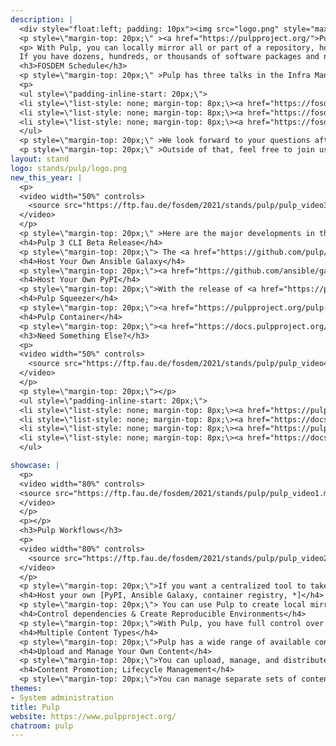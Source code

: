 ```yaml
---
description: |
  <div style="float:left; padding: 10px"><img src="logo.png" style="max-width: 400px" /></div>
  <p style=\"margin-top: 20px;\" ><a href="https://pulpproject.org/">Pulp</a> is a platform for managing repositories of software packages and making them available to a large number of consumers.</p>
  <p> With Pulp, you can locally mirror all or part of a repository, host your own software packages in repositories, and manage many types of content from multiple sources in one place.
  If you have dozens, hundreds, or thousands of software packages and need a better way to manage them, Pulp can help.</p>
  <h3>FOSDEM Schedule</h3>
  <p style=\"margin-top: 20px;\" >Pulp has three talks in the Infra Management room on Saturday February 6th:</p>
  <p>
  <ul style=\"padding-inline-start: 20px;\">
  <li style=\"list-style: none; margin-top: 8px;\><a href="https://fosdem.org/2021/schedule/event/registrynativedeliverysoftwarecontentpulp3/">Registry native delivery of software content with Pulp3.</a></li>
  <li style=\"list-style: none; margin-top: 8px;\><a href="https://fosdem.org/2021/schedule/event/dontgetstuckonpulp2/">Don't get stuck on Pulp 2!</a></li>
  <li style=\"list-style: none; margin-top: 8px;\><a href="https://fosdem.org/2021/schedule/event/hostyourownansiblegalaxy/">Host your own on-premise Ansible Galaxy.</a></li>
  </ul>
  <p style=\"margin-top: 20px;\" >We look forward to your questions after the talks in the Infra room.<p>
  <p style=\"margin-top: 20px;\" >Outside of that, feel free to join us in our stand chatroom to discuss anything related to Pulp!</p>
layout: stand
logo: stands/pulp/logo.png
new_this_year: |
  <p>
  <video width="50%" controls>
    <source src="https://ftp.fau.de/fosdem/2021/stands/pulp/pulp_video3.mp4" type="video/mp4">
  </video>
  </p>
  <p style=\"margin-top: 20px;\" >Here are the major developments in the Pulp community since the last FOSDEM:</p>
  <h4>Pulp 3 CLI Beta Release</h4>
  <p style=\"margin-top: 20px;\"> The <a href="https://github.com/pulp/pulp-cli#pulp-command-line-interface">Pulp 3 CLI</a> will greatly help the usability of Pulp 3.</p>
  <h4>Host Your Own Ansible Galaxy</h4>
  <p style=\"margin-top: 20px;\"><a href="https://github.com/ansible/galaxy_ng">Ansible Galaxy_NG </a> is Pulp plugin to support hosting your very own Ansible Galaxy server.</p>
  <h4>Host Your Own PyPI</h4>
  <p style=\"margin-top: 20px;\">With the release of <a href="https://pulp-python.readthedocs.io/en/latest/">Pulp Python 3.0.0</a>, you can mirror the whole of PyPI in just under one hour. </p>
  <h4>Pulp Squeezer</h4>
  <p style=\"margin-top: 20px;\"><a href="https://pulpproject.org/pulp-squeezer/">Pulp Squeezer</a> is an Ansible collection you can use to fetch, upload, organize, and distribute File, Ansible, and Python content.</p>
  <h4>Pulp Container</h4>
  <p style=\"margin-top: 20px;\"><a href="https://docs.pulpproject.org/pulp_container/">Pulp Container</a> you can ship content regardless of how it is packaged (RPM, Python, Ansible) in a container image, and build the image with Pulp.<p>
  <h3>Need Something Else?</h3>
  <p>
  <video width="50%" controls>
    <source src="https://ftp.fau.de/fosdem/2021/stands/pulp/pulp_video4.mp4" type="video/mp4">
  </video>
  </p>
  <p style=\"margin-top: 20px;\"></p>
  <ul style=\"padding-inline-start: 20px;\">
  <li style=\"list-style: none; margin-top: 8px;\><a href="https://pulpproject.org/installation-introduction/">Try Pulp!</a></li>
  <li style=\"list-style: none; margin-top: 8px;\><a href="https://docs.pulpproject.org/pulpcore/">Pulp docs</a></li>
  <li style=\"list-style: none; margin-top: 8px;\><a href="https://pulpproject.org/get_involved/">Get Involved</a></li>
  <li style=\"list-style: none; margin-top: 8px;\><a href="https://docs.pulpproject.org/pulpcore/plugins/index.html#plugin-writer-s-guide">Plugin Writers Guide</a></li>
  </ul>

showcase: |
  <p>
  <video width="80%" controls>
  <source src="https://ftp.fau.de/fosdem/2021/stands/pulp/pulp_video1.mp4" type="video/mp4">
  </video>
  </p>
  <p></p>
  <h3>Pulp Workflows</h3>
  <p>
  <video width="80%" controls>
    <source src="https://ftp.fau.de/fosdem/2021/stands/pulp/pulp_video2.mp4" type="video/mp4">
  </video>
  </p>
  <p style=\"margin-top: 20px;\">If you want a centralized tool to take full control of your software packages, blend and curate content types to suit your exact requirements, and distribute them throughout your organization, Pulp can help. For a more in-depth look at Pulp's workflows, check out our <a href="https://docs.pulpproject.org/pulpcore/workflows/index.html">workflow documentation.</a></p>
  <h4>Host your own [PyPI, Ansible Galaxy, container registry, *]</h4>
  <p style=\"margin-top: 20px;\"> You can use Pulp to create local mirrors of content and distribute that content throughout your organization. </p>
  <h4>Control dependencies & Create Reproducible Environments</h4>
  <p style=\"margin-top: 20px;\">With Pulp, you have full control over dependencies and can curate your content to optimise for your environmental needs.</p>
  <h4>Multiple Content Types</h4>
  <p style=\"margin-top: 20px;\">Pulp has a wide range of available content plugins. Add a plugin for the content types that you want to add. You can also <a href="https://docs.pulpproject.org/pulpcore/plugins/plugin-writer/index.html">write your very own plugin!</a></p>
  <h4>Upload and Manage Your Own Content</h4>
  <p style=\"margin-top: 20px;\">You can upload, manage, and distribute your own content.</p>
  <h4>Content Promotion; Lifecycle Management</h4>
  <p style=\"margin-top: 20px;\">You can manage separate sets of content for different lifecycle environments, for example <i>Dev</i>, <i>Staging</i>, <i>Production</i>, and promote content from one environment to another. </p>
themes:
- System administration
title: Pulp
website: https://www.pulpproject.org/
chatroom: pulp
---
```

